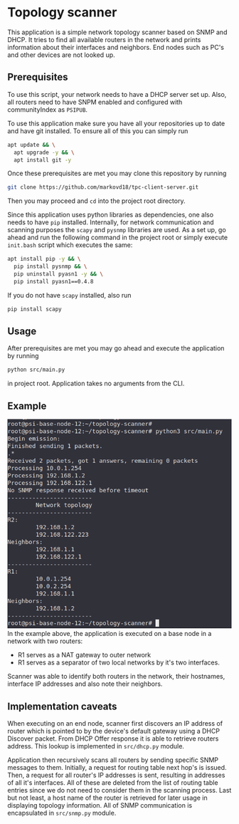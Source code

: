 # Topology scanner

This application is a simple network topology scanner based on SNMP and DHCP. It tries to find all available routers in the network and prints information about their interfaces and neighbors. End nodes such as PC's and other devices are not looked up.

## Prerequisites
To use this script, your network needs to have a DHCP server set up. Also, all routers need to have SNPM enabled and configured with communityIndex as `PSIPUB`.

To use this application make sure you have all your repositories up to date and have git installed. To ensure all of this you can simply run

```bash
apt update && \
  apt upgrade -y && \
  apt install git -y
```

Once these prerequisites are met you may clone this repository by running
```bash
git clone https://github.com/markovd18/tpc-client-server.git
```
Then you may proceed and `cd` into the project root directory.

Since this application uses python libraries as dependencies, one also needs to have `pip` installed. Internally, for network communication and scanning purposes the `scapy` and `pysnmp` libraries are used. As a set up, go ahead and run the following command in the project root or simply execute `init.bash` script which executes the same:

```bash
apt install pip -y && \
  pip install pysnmp && \
  pip uninstall pyasn1 -y && \
  pip install pyasn1==0.4.8
```
If you do not have `scapy` installed, also run
```bash
pip install scapy
```

## Usage
After prerequisites are met you may go ahead and execute the application by running 
```bash
python src/main.py
```
in project root. Application takes no arguments from the CLI.

## Example
![Example of Topology scanner execution output](doc/example.png)
In the example above, the application is executed on a base node in a network with two routers:
- R1 serves as a NAT gateway to outer network
- R1 serves as a separator of two local networks by it's two interfaces.
  
Scanner was able to identify both routers in the network, their hostnames, interface IP addresses and also note their neighbors.

## Implementation caveats
When executing on an end node, scanner first discovers an IP address of router which is pointed to by the device's default gateway using a DHCP Discover packet. From DHCP Offer response it is able to retrieve routers address. This lookup is implemented in `src/dhcp.py` module.

Application then recursively scans all routers by sending specific SNMP messages to them. Initially, a request for routing table next hop's is issued. Then, a request for all router's IP addresses is sent, resulting in addresses of all it's interfaces. All of these are deleted from the list of routing table entries since we do not need to consider them in the scanning process. Last but not least, a host name of the router is retrieved for later usage in displaying topology information. All of SNMP communication is encapsulated in `src/snmp.py` module.